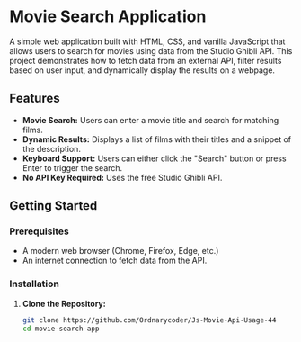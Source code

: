 # Movie Search Application

A simple web application built with HTML, CSS, and vanilla JavaScript that allows users to search for movies using data from the Studio Ghibli API. This project demonstrates how to fetch data from an external API, filter results based on user input, and dynamically display the results on a webpage.

## Features

- **Movie Search:** Users can enter a movie title and search for matching films.
- **Dynamic Results:** Displays a list of films with their titles and a snippet of the description.
- **Keyboard Support:** Users can either click the "Search" button or press Enter to trigger the search.
- **No API Key Required:** Uses the free Studio Ghibli API.

## Getting Started

### Prerequisites

- A modern web browser (Chrome, Firefox, Edge, etc.)
- An internet connection to fetch data from the API.

### Installation

1. **Clone the Repository:**

   ```bash
   git clone https://github.com/Ordnarycoder/Js-Movie-Api-Usage-44
   cd movie-search-app
